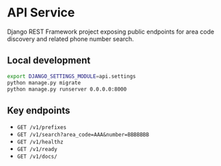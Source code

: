 # API Service

Django REST Framework project exposing public endpoints for area code discovery and related phone number search.

## Local development

```bash
export DJANGO_SETTINGS_MODULE=api.settings
python manage.py migrate
python manage.py runserver 0.0.0.0:8000
```

## Key endpoints

- `GET /v1/prefixes`
- `GET /v1/search?area_code=AAA&number=BBBBBBB`
- `GET /v1/healthz`
- `GET /v1/ready`
- `GET /v1/docs/`
